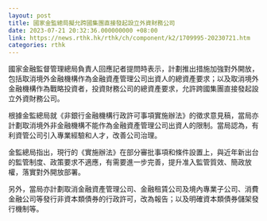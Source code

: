 ```yaml
---
layout: post
title: 國家金監總局擬允跨國集團直接發起設立外資財務公司
date: 2023-07-21 20:32:36.000000000 +08:00
link: https://news.rthk.hk/rthk/ch/component/k2/1709995-20230721.htm
categories: rthk
---
```


國家金融監督管理總局負責人回應記者提問時表示，計劃推出措施加強對外開放，包括取消境外金融機構作為金融資產管理公司出資人的總資產要求；以及取消境外金融機構作為戰略投資者，投資財務公司的總資產要求，允許跨國集團直接發起設立外資財務公司。

根據金監總局就《非銀行金融機構行政許可事項實施辦法》的徵求意見稿，當局亦計劃取消境外非金融機構不能作為金融資產管理公司出資人的限制。當局認為，有利資管公司引入專業經驗和人才，改善公司治理。

金監總局指出，現行的《實施辦法》在部分審批事項和條件設置上，與近年新出台的監管制度、政策要求不適應，有需要進一步完善，提升准入監管質效、簡政放權，落實對外開放部署。

另外，當局亦計劃取消金融資產管理公司、金融租賃公司及境內專業子公司、消費金融公司等發行非資本類債券的行政許可，改為報告；以及明確資本類債券儲架發行機制等。
